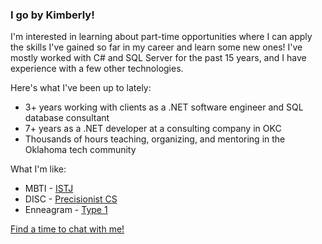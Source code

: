 ### I go by Kimberly!

I'm interested in learning about part-time opportunities where I can apply the skills I've gained so far in my career and learn some new ones! I've mostly worked with C# and SQL Server for the past 15 years, and I have experience with a few other technologies. 

Here's what I've been up to lately:
* 3+ years working with clients as a .NET software engineer and SQL database consultant
* 7+ years as a .NET developer at a consulting company in OKC
* Thousands of hours teaching, organizing, and mentoring in the Oklahoma tech community 

What I'm like:
* MBTI - [ISTJ](https://www.16personalities.com/istj-personality)
* DISC - [Precisionist CS](https://www.discprofile.com/what-is-disc/disc-styles/conscientiousness)
* Enneagram - [Type 1](https://www.enneagraminstitute.com/type-1)

[Find a time to chat with me!](https://calendly.com/kacollins/chat)
